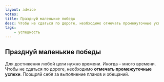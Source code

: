 ```yaml
---
layout: advice
votes:
title: Празднуй маленькие победы
desc: Чтобы не сдаться по дороге, необходимо отмечать промежуточные успехи.
tags:
    - успешность
---
```


## Празднуй маленькие победы

Для достижения любой цели нужно времени. Иногда – много времени. Чтобы не сдаться по дороге, необходимо **отмечать промежуточные успехи**. Поощряй себя за выполнение планов и обещаний.
